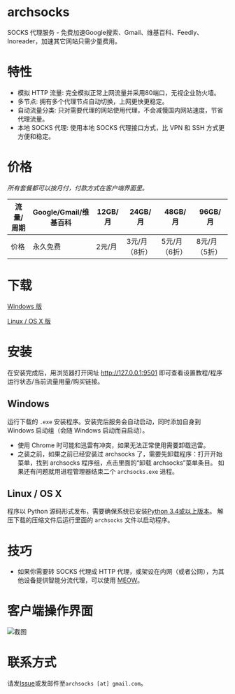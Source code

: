 # archsocks

SOCKS 代理服务 - 免费加速Google搜索、Gmail、维基百科、Feedly、Inoreader，加速其它网站只需少量费用。


# 特性

* 模拟 HTTP 流量: 完全模拟正常上网流量并采用80端口，无视企业防火墙。
* 多节点: 拥有多个代理节点自动切换，上网更快更稳定。
* 自动流量分类: 只对需要代理的网站使用代理，不会减慢国内网站速度，节省代理流量。
* 本地 SOCKS 代理: 使用本地 SOCKS 代理接口方式，比 VPN 和 SSH 方式更方便和稳定。


# 价格

*所有套餐都可以按月付，付款方式在客户端界面里。*

流量/周期 | Google/Gmail/维基百科 | 12GB/月 | 24GB/月 | 48GB/月 | 96GB/月
---------- | --------------------- | ------ | ------- | ------- | -------
价格      | 永久免费              | 2元/月 | 3元/月（8折）  | 5元/月（6折）  | 8元/月（5折）


# 下载

[Windows 版](http://104.129.177.141/files/archsocks-setup.exe)

[Linux / OS X 版](http://104.129.177.141/files/archsocks.tar.gz)


# 安装

在安装完成后，用浏览器打开网址 <http://127.0.0.1:9501> 即可查看设置教程/程序运行状态/当前流量用量/购买链接。

## Windows

运行下载的 `.exe` 安装程序。安装完后服务会自动启动，同时添加自身到 Windows 启动组（会随 Windows 启动而自启动）。

* 使用 Chrome 时可能和迅雷有冲突，如果无法正常使用需要卸载迅雷。
* 之装之前，如果之前已经安装过 archsocks 了，需要先卸载程序：打开开始菜单，找到 archsocks 程序组，点击里面的“卸载 archsocks”菜单条目。
如果还有问题就用进程管理器结束二个 `archsocks.exe` 进程。

## Linux / OS X

程序以 Python 源码形式发布，需要确保系统已安装[Python 3.4或以上版本](https://www.python.org)。
解压下载的压缩文件后运行里面的 `archsocks` 文件以启动程序。


# 技巧

* 如果你需要转 SOCKS 代理成 HTTP 代理，或架设在内网（或者公网），为其他设备提供智能分流代理，可以使用 [MEOW](https://github.com/renzhn/MEOW/)。


# 客户端操作界面

![截图](https://raw.githubusercontent.com/archsocks/archsocks/master/screenshot.png)


# 联系方式

请发[Issue](https://github.com/archsocks/archsocks/issues)或发邮件至`archsocks [at] gmail.com`。
